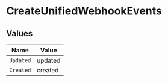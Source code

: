 # CreateUnifiedWebhookEvents


## Values

| Name      | Value     |
| --------- | --------- |
| `Updated` | updated   |
| `Created` | created   |